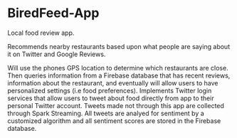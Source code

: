 # BiredFeed-App



Local food review app. 

Recommends nearby restaurants based upon what people are saying about it on Twitter and Google Reviews. 

Will use the phones GPS location to determine which restaurants are close. Then queries information from a Firebase database that has recent reviews, information about the restaurant, and eventually will allow users to have personalized settings (i.e food preferences).
Implements Twitter login services that allow users to tweet about food directly from app to their personal Twitter account. Tweets made not through this app are collected through Spark Streaming. All tweets are analyed for sentiment by a customized algorithm and all sentiment scores are stored in the Firebase database. 
